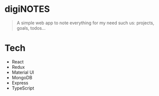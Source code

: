 # digiNOTES

> A simple web app to note everything for my need such us: projects, goals, todos...

# Tech

- React
- Redux
- Material UI
- MongoDB
- Express
- TypeScript
